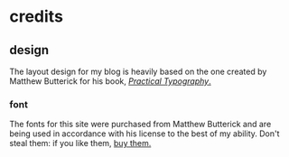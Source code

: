 # credits

## design
The layout design for my blog is heavily based on the one created by Matthew Butterick for his book, [_Practical Typography_.](https://practicaltypography.com)

### font
The fonts for this site were purchased from Matthew Butterick and are being used in accordance with his license to the best of my ability. Don't steal them: if you like them, [buy them.](https://mbtype.com)
